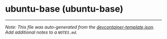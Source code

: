 
# ubuntu-base (ubuntu-base)







---

_Note: This file was auto-generated from the [devcontainer-template.json](https://github.com/antyung/devcontainers/blob/main/src/templates/ubuntu-base/devcontainer-template.json).  Add additional notes to a `NOTES.md`._
